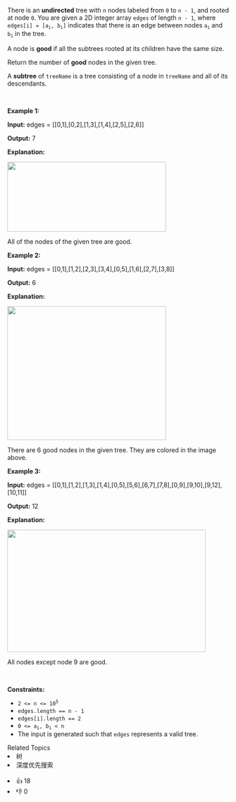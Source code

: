 <p>There is an <strong>undirected</strong> tree with <code>n</code> nodes labeled from <code>0</code> to <code>n - 1</code>, and rooted at node <code>0</code>. You are given a 2D integer array <code>edges</code> of length <code>n - 1</code>, where <code>edges[i] = [a<sub>i</sub>, b<sub>i</sub>]</code> indicates that there is an edge between nodes <code>a<sub>i</sub></code> and <code>b<sub>i</sub></code> in the tree.</p>

<p>A node is <strong>good</strong> if all the <span data-keyword="subtree">subtrees</span> rooted at its children have the same size.</p>

<p>Return the number of <strong>good</strong> nodes in the given tree.</p>

<p>A <strong>subtree</strong> of <code>treeName</code> is a tree consisting of a node in <code>treeName</code> and all of its descendants.</p>

<p>&nbsp;</p> 
<p><strong class="example">Example 1:</strong></p>

<div class="example-block"> 
 <p><strong>Input:</strong> <span class="example-io">edges = [[0,1],[0,2],[1,3],[1,4],[2,5],[2,6]]</span></p> 
</div>

<p><strong>Output:</strong> <span class="example-io">7</span></p>

<p><strong>Explanation:</strong></p> 
<img alt="" src="https://assets.leetcode.com/uploads/2024/05/26/tree1.png" style="width: 360px; height: 158px;" /> 
<p>All of the nodes of the given tree are good.</p>

<p><strong class="example">Example 2:</strong></p>

<div class="example-block"> 
 <p><strong>Input:</strong> <span class="example-io">edges = [[0,1],[1,2],[2,3],[3,4],[0,5],[1,6],[2,7],[3,8]]</span></p> 
</div>

<p><strong>Output:</strong> <span class="example-io">6</span></p>

<p><strong>Explanation:</strong></p> 
<img alt="" src="https://assets.leetcode.com/uploads/2024/06/03/screenshot-2024-06-03-193552.png" style="width: 360px; height: 303px;" /> 
<p>There are 6 good nodes in the given tree. They are colored in the image above.</p>

<p><strong class="example">Example 3:</strong></p>

<div class="example-block"> 
 <p><strong>Input:</strong> <span class="example-io">edges = [[0,1],[1,2],[1,3],[1,4],[0,5],[5,6],[6,7],[7,8],[0,9],[9,10],[9,12],[10,11]]</span></p> 
</div>

<p><strong>Output:</strong> <span class="example-io">12</span></p>

<p><strong>Explanation:</strong></p> 
<img alt="" src="https://assets.leetcode.com/uploads/2024/08/08/rob.jpg" style="width: 450px; height: 277px;" /> 
<p>All nodes except node 9 are good.</p>

<p>&nbsp;</p> 
<p><strong>Constraints:</strong></p>

<ul> 
 <li><code>2 &lt;= n &lt;= 10<sup>5</sup></code></li> 
 <li><code>edges.length == n - 1</code></li> 
 <li><code>edges[i].length == 2</code></li> 
 <li><code>0 &lt;= a<sub>i</sub>, b<sub>i</sub> &lt; n</code></li> 
 <li>The input is generated such that <code>edges</code> represents a valid tree.</li> 
</ul>

<div><div>Related Topics</div><div><li>树</li><li>深度优先搜索</li></div></div><br><div><li>👍 18</li><li>👎 0</li></div>